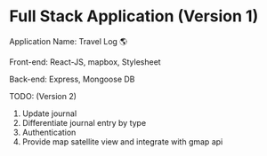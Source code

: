 # Full Stack Application (Version 1)

Application Name: Travel Log 🌎 

Front-end: React-JS, mapbox, Stylesheet

Back-end: Express, Mongoose DB

TODO: (Version 2)

1. Update journal
2. Differentiate journal entry by type 
3. Authentication
4. Provide map satellite view and integrate with gmap api